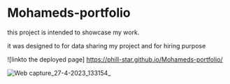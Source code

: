 # Mohameds-portfolio
this project is intended to showcase my work.

it was designed to for data sharing my project and for hiring purpose 

![linkto the deployed page] https://phill-star.github.io/Mohameds-portfolio/


![Web capture_27-4-2023_133154_](https://user-images.githubusercontent.com/130422301/234976009-e923cddf-90f9-4a93-bb07-339ab8d05ca6.jpg)
